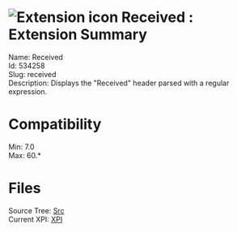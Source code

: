 # ![Extension icon](https://addons.thunderbird.net/static/img/addon-icons/default-64.png) Received : Extension Summary

Name: Received  
Id: 534258  
Slug: received  
Description: Displays the "Received" header parsed with a regular expression.
  

# Compatibility
Min: 7.0  
Max: 60.*  

# Files

Source Tree: [Src](C:/Dev/Thunderbird/ThunderKdB/xall/x60/534258-received/src)  
Current XPI: [XPI](C:/Dev/Thunderbird/ThunderKdB/xall/x60/534258-received/xpi)  



